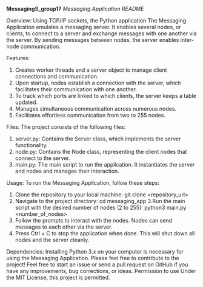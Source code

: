 **MessagingS_group17**
*Messaging Application README*

Overview:
Using TCP/IP sockets, the Python application The Messaging Application emulates a messaging server. It enables several nodes, or clients, to connect to a server and exchange messages with one another via the server. By sending messages between nodes, the server enables inter-node communication.

Features:
1. Creates worker threads and a server object to manage client connections and communication.
2. Upon startup, nodes establish a connection with the server, which facilitates their communication with one another.
3. To track which ports are linked to which clients, the server keeps a table updated.
4. Manages simultaneous communication across numerous nodes.
5. Facilitates effortless communication from two to 255 nodes.


Files:
The project consists of the following files:
1. server.py: Contains the Server class, which implements the server functionality.
2. node.py: Contains the Node class, representing the client nodes that connect to the server.
3. main.py: The main script to run the application. It instantiates the server and nodes and manages their interaction.

Usage:
To run the Messaging Application, follow these steps:
1. Clone the repository to your local machine:
    git clone <repository_url>
2. Navigate to the project directory:
    cd messaging_app
3.Run the main script with the desired number of nodes (2 to 255):
    python3 main.py <number_of_nodes>
4. Follow the prompts to interact with the nodes. Nodes can send messages to each other via the server.
5. Press Ctrl + C to stop the application when done. This will shut down all nodes and the server cleanly.
   
Dependencies:
Installing Python 3.x on your computer is necessary for using the Messaging Application. Please feel free to contribute to the project! Feel free to start an issue or send a pull request on GitHub if you have any improvements, bug corrections, or ideas. Permission to use Under the MIT License, this project is permitted.
